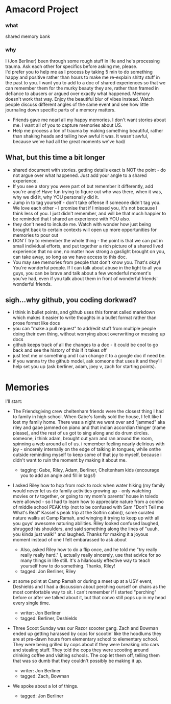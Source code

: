 # Amacord Project

### what
shared memory bank

### why
I (Jon Berliner) been through some rough stuff in life and he's processing trauma.  Ask each other for specifics before asking me, please.  
I'd prefer you to help me as I process by taking 5 min to do something happy and positive rather than hours to make me re-explain shitty stuff in the past to you.
I want you to add to a doc of shared experiences so that we can remember them for the murky beauty they are, rather than framed in defiance to abusers or argued over exactly what happened.  Memory doesn't work that way.  Enjoy the beautiful blur of vibes instead.  Watch people discuss different angles of the same event and see how little journaling down specific parts of a memory matters.
+ Friends gave me nearl all my happy memories.  I don't want stories about me.  I want all of you to capture memories about US.
+ Help me process a ton of trauma by making something beautiful, rather than shaking heads and telling how awful it was.  It wasn't awful, because we've had all the great moments we've had/

## What, but this time a bit longer
+ shared document with stories.  getting details exact is NOT the point - do not argue over what happened.  Just add your angle to a shared experience.
+ If you see a story you were part of but remember it differently, add you're angle!  Have fun trying to figure out who was there, when it was, why we did it, why YOU personally did it.
+ Jump in to tag yourself - don't take offense if someone didn't tag you.  We love each other - I promise that if I missed you, it's not because I think less of you.  I just didn't remember, and will be that much happier to be reminded that I shared an experience with YOU also.
+ they don't need to include me.  Watch with wonder how just being brought back to certain contexts will open up more opportunities for memories to pour out
+ DON'T try to remember the whole thing - the point is that we can put in small individual efforts, and put together a rich picture of a shared lived experience that no one, no matter how strong a gaslight brought on you, can take away, so long as we have access to this doc.
+ You may see memories from people that don't know you.  That's okay!  You're wonderful people.  If I can talk about abuse in the light to all you guys, you can be brave and talk about a few wonderful moment's you've had, even if you talk about them in front of wonderful friends' wonderful friends.

## sigh...why github, you coding dorkwad?
+ i think in bullet points, and github uses this format called markdown which makes it easier to write thoughts in a bullet format rather than prose format like docs
+ you can "make a pull request" to add/edit stuff from multiple people doing their own thing, without worrying about overwriting or messing up docs
+ github keeps track of all the changes to a doc - it could be cool to go back and see the history of this if it takes off
+ just text me or something and I can change it to a google doc if need be.
+ if you wanna try the github model, ask someone that uses it and they'll help set you up (ask berliner, adam, joey v, zach for starting points).

# Memories
I'll start:

+ The Friendsgiving crew cheltenham friends were the closest thing I had to family in high school.  When Gabe's family sold the house, I felt like I lost my family home.  There was a night we went over and "jammed" aka riley and gabe jammed on piano and that indian accordian thinger (name please), and the rest of us got to sing along and do drum circles.  someone, i think adam, brought out yarn and ran around the room, spinning a web around all of us.  i remember feeling nearly delirious with joy - sincerely internally on the edge of talking in tongues, while onthe outside reminding myself to keep some of that joy to myself, because i didn't want to ruin the moment by making it about me.
    + tagging: Gabe, Riley, Adam, Berliner, Cheltenham kids (encourage you to add an angle and fill in tags!)

+ I asked Riley how to hop from rock to rock when water hiking (my family would never let us do family activities growing up - only watching movies or tv together, or going to my mom's parents' house in toledo were allowed - so I had to learn how to appreciate nature from a combo of middle school PEAK trip (not to be confused with Sam "Don't Tell me What's Real" Kassel's peak trip at the Soltrin cabin)), some curated nature walks at Camp Ramah, and winging it trying to keep up with all you guys' awesome naturing abilities.  Riley looked confused laughed, shrugged his shoulders, and said something along the lines of "uuuh, you kinda just walk!" and laughed.  Thanks for making it a joyous moment instead of one I felt embarassed to ask about
    + Also, asked Riley how to do a flip once, and he told me "try really really really hard."  I, actually really sincerely, use that advice for so many things in life still.  It's a hilariously effective way to teach yourself how to do something.  Thanks, Riley!
    + tagged: Jon Berliner, Riley
    
+ at some point at Camp Ramah or during a meet up at a USY event, Deshields and I had a discussion about perching ourself on chairs as the most comfortable way to sit.  I can't remember if I started "perching" before or after we talked about it, but that convo still pops up in my head every single time.
    + writer: Jon Berliner
    + tagged: Berliner, Deshields

+ Three Scoot Sunday was our Razor scooter gang.  Zach and Bowman ended up getting harassed by cops for scootin' like the hoodlums they are at pre-dawn hours from elementary school to elementary school.  They were being grilled by cops about if they were breaking into cars and stealing stuff.  They told the cops they were scooting around drinking coffee and visiting schools.  The cop let them off, telling them that was so dumb that they couldn't possibly be making it up.
    + writer: Jon Berliner
    + tagged: Zach, Bowman
    
+ We spoke about a lot of things.
    + tagged: Jon Berliner
